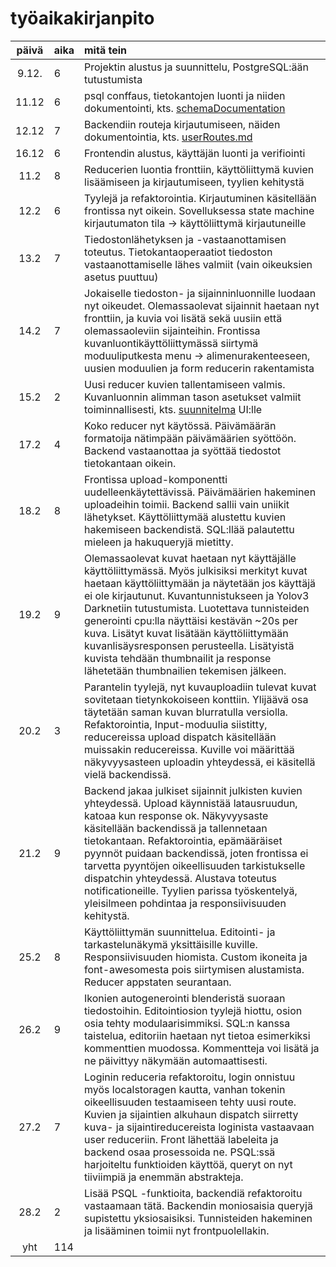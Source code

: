 
# työaikakirjanpito

| päivä | aika | mitä tein  |
| :----:|:-----| :-----|
| 9.12. | 6| Projektin alustus ja suunnittelu, PostgreSQL:ään tutustumista |
| 11.12| 6 | psql conffaus, tietokantojen luonti ja niiden dokumentointi, kts. [schemaDocumentation](./psql/schemaDocumentation.md)|
| 12.12 | 7 | Backendiin routeja kirjautumiseen, näiden dokumentointia, kts. [userRoutes.md](./backend/userRoutes.md)
| 16.12 | 6 | Frontendin alustus, käyttäjän luonti ja verifiointi
| 11.2 | 8 | Reducerien luontia fronttiin, käyttöliittymä kuvien lisäämiseen ja kirjautumiseen, tyylien kehitystä
| 12.2 | 6 | Tyylejä ja refaktorointia. Kirjautuminen käsitellään frontissa nyt oikein. Sovelluksessa state machine kirjautumaton tila -> käyttöliittymä kirjautuneille
| 13.2 | 7 | Tiedostonlähetyksen ja -vastaanottamisen toteutus. Tietokantaoperaatiot tiedoston vastaanottamiselle lähes valmiit (vain oikeuksien asetus puuttuu)
| 14.2 | 7 | Jokaiselle tiedoston- ja sijainninluonnille luodaan nyt oikeudet. Olemassaolevat sijainnit haetaan nyt fronttiin, ja kuvia voi lisätä sekä uusiin että olemassaoleviin sijainteihin. Frontissa kuvanluontikäyttöliittymässä siirtymä moduuliputkesta menu -> alimenurakenteeseen, uusien moduulien ja form reducerin rakentamista
| 15.2 | 2 | Uusi reducer kuvien tallentamiseen valmis. Kuvanluonnin alimman tason asetukset valmiit toiminnallisesti, kts. [suunnitelma](./frontend/UI/DialogFlowForFileUpload.md) UI:lle
| 17.2 | 4 | Koko reducer nyt käytössä. Päivämäärän formatoija nätimpään päivämäärien syöttöön. Backend vastaanottaa ja syöttää tiedostot tietokantaan oikein.
| 18.2 | 8 | Frontissa upload-komponentti uudelleenkäytettävissä. Päivämäärien hakeminen uploadeihin toimii. Backend sallii vain uniikit lähetykset. Käyttöliittymää alustettu kuvien hakemiseen backendistä. SQL:llää palautettu mieleen ja hakuqueryjä mietitty.
| 19.2 | 9 | Olemassaolevat kuvat haetaan nyt käyttäjälle käyttöliittymässä. Myös julkisiksi merkityt kuvat haetaan käyttöliittymään ja näytetään jos käyttäjä ei ole kirjautunut. Kuvantunnistukseen ja Yolov3 Darknetiin tutustumista. Luotettava tunnisteiden generointi cpu:lla näyttäisi kestävän ~20s per kuva. Lisätyt kuvat lisätään käyttöliittymään kuvanlisäysresponsen perusteella. Lisätyistä kuvista tehdään thumbnailit ja response lähetetään thumbnailien tekemisen jälkeen.
| 20.2 | 3 | Parantelin tyylejä, nyt kuvauploadiin tulevat kuvat sovitetaan tietynkokoiseen konttiin. Ylijäävä osa täytetään saman kuvan blurratulla versiolla. Refaktorointia, Input-moduulia siistitty, reducereissa upload dispatch käsitellään muissakin reducereissa. Kuville voi määrittää näkyvyysasteen uploadin yhteydessä, ei käsitellä vielä backendissä. 
| 21.2 | 9 | Backend jakaa julkiset sijainnit julkisten kuvien yhteydessä. Upload käynnistää latausruudun, katoaa kun response ok. Näkyvyysaste käsitellään backendissä ja tallennetaan tietokantaan. Refaktorointia, epämääräiset pyynnöt puidaan backendissä, joten frontissa ei tarvetta pyyntöjen oikeellisuuden tarkistukselle dispatchin yhteydessä. Alustava toteutus notificationeille. Tyylien parissa työskentelyä, yleisilmeen pohdintaa ja responsiivisuuden kehitystä.
| 25.2 | 8 | Käyttöliittymän suunnittelua. Editointi- ja tarkastelunäkymä yksittäisille kuville. Responsiivisuuden hiomista. Custom ikoneita ja font-awesomesta pois siirtymisen alustamista. Reducer appstaten seurantaan.
| 26.2 | 9 | Ikonien autogenerointi blenderistä suoraan tiedostoihin. Editointiosion tyylejä hiottu, osion osia tehty modulaarisimmiksi. SQL:n kanssa taistelua, editoriin haetaan nyt tietoa esimerkiksi kommenttien muodossa. Kommentteja voi lisätä ja ne päivittyy näkymään automaattisesti.
| 27.2 | 7 | Loginin reduceria refaktoroitu, login onnistuu myös localstoragen kautta, vanhan tokenin oikeellisuuden testaamiseen tehty uusi route. Kuvien ja sijaintien alkuhaun dispatch siirretty kuva- ja sijaintireducereista loginista vastaavaan user reduceriin. Front lähettää labeleita ja backend osaa prosessoida ne. PSQL:ssä harjoiteltu funktioiden käyttöä, queryt on nyt tiiviimpiä ja enemmän abstrakteja.
| 28.2 | 2 | Lisää PSQL -funktioita, backendiä refaktoroitu vastaamaan tätä. Backendin moniosaisia queryjä supistettu yksiosaisiksi. Tunnisteiden hakeminen ja lisääminen toimii nyt frontpuolellakin.
| yht   | 114 | | 
